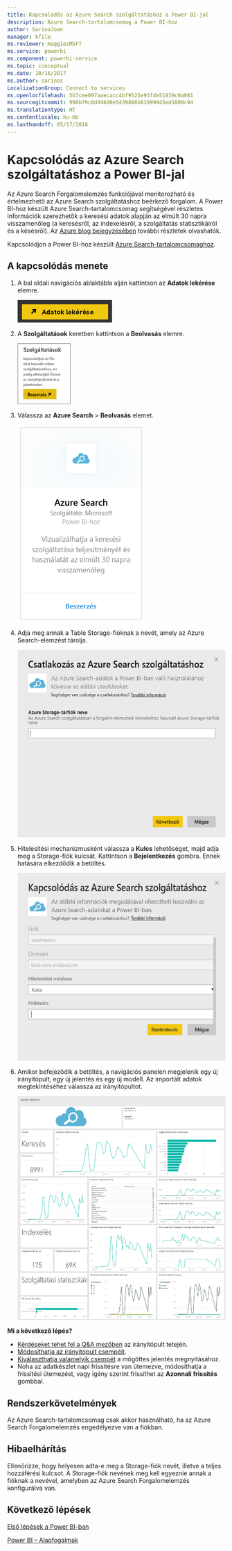 ```yaml
---
title: Kapcsolódás az Azure Search szolgáltatáshoz a Power BI-jal
description: Azure Search-tartalomcsomag a Power BI-hoz
author: SarinaJoan
manager: kfile
ms.reviewer: maggiesMSFT
ms.service: powerbi
ms.component: powerbi-service
ms.topic: conceptual
ms.date: 10/16/2017
ms.author: sarinas
LocalizationGroup: Connect to services
ms.openlocfilehash: 5b7cee097aaecacc4bf9525e93fde51839c0a081
ms.sourcegitcommit: 998b79c0dd46d0e5439888b83999945ed1809c94
ms.translationtype: HT
ms.contentlocale: hu-HU
ms.lasthandoff: 05/17/2018
---
```

# <a name="connect-to-azure-search-with-power-bi"></a>Kapcsolódás az Azure Search szolgáltatáshoz a Power BI-jal
Az Azure Search Forgalomelemzés funkciójával monitorozható és értelmezhető az Azure Search szolgáltatáshoz beérkező forgalom. A Power BI-hoz készült Azure Search-tartalomcsomag segítségével részletes információk szerezhetők a keresési adatok alapján az elmúlt 30 napra visszamenőleg (a keresésről, az indexelésről, a szolgáltatás statisztikáiról és a késésről). Az [Azure blog bejegyzésében](https://azure.microsoft.com/en-us/blog/analyzing-your-azure-search-traffic/) további részletek olvashatók.

Kapcsolódjon a Power BI-hoz készült [Azure Search-tartalomcsomaghoz](https://app.powerbi.com/getdata/services/azure-search).

## <a name="how-to-connect"></a>A kapcsolódás menete
1. A bal oldali navigációs ablaktábla alján kattintson az **Adatok lekérése** elemre.
   
   ![](media/service-connect-to-azure-search/pbi_getdata.png) 
2. A **Szolgáltatások** keretben kattintson a **Beolvasás** elemre.
   
   ![](media/service-connect-to-azure-search/pbi_getservices.png) 
3. Válassza az **Azure Search** \> **Beolvasás** elemet.
   
   ![](media/service-connect-to-azure-search/azuresearch.png)
4. Adja meg annak a Table Storage-fióknak a nevét, amely az Azure Search-elemzést tárolja.
   
   ![](media/service-connect-to-azure-search/params.png)
5. Hitelesítési mechanizmusként válassza a **Kulcs** lehetőséget, majd adja meg a Storage-fiók kulcsát. Kattintson a **Bejelentkezés** gombra. Ennek hatására elkezdődik a betöltés.
   
   ![](media/service-connect-to-azure-search/creds.png)
6. Amikor befejeződik a betöltés, a navigációs panelen megjelenik egy új irányítópult, egy új jelentés és egy új modell. Az importált adatok megtekintéséhez válassza az irányítópultot.
   
    ![](media/service-connect-to-azure-search/dashboard2.png)

**Mi a következő lépés?**

* [Kérdéseket tehet fel a Q&A mezőben](power-bi-q-and-a.md) az irányítópult tetején.
* [Módosíthatja az irányítópult csempéit](service-dashboard-edit-tile.md).
* [Kiválaszthatja valamelyik csempét](service-dashboard-tiles.md) a mögöttes jelentés megnyitásához.
* Noha az adatkészlet napi frissítésre van ütemezve, módosíthatja a frissítési ütemezést, vagy igény szerint frissíthet az **Azonnali frissítés** gombbal.

## <a name="system-requirements"></a>Rendszerkövetelmények
Az Azure Search-tartalomcsomag csak akkor használható, ha az Azure Search Forgalomelemzés engedélyezve van a fiókban.

## <a name="troubleshooting"></a>Hibaelhárítás
Ellenőrizze, hogy helyesen adta-e meg a Storage-fiók nevét, illetve a teljes hozzáférési kulcsot. A Storage-fiók nevének meg kell egyeznie annak a fióknak a nevével, amelyben az Azure Search Forgalomelemzés konfigurálva van.

## <a name="next-steps"></a>Következő lépések
[Első lépések a Power BI-ban](service-get-started.md)

[Power BI – Alapfogalmak](service-basic-concepts.md)

